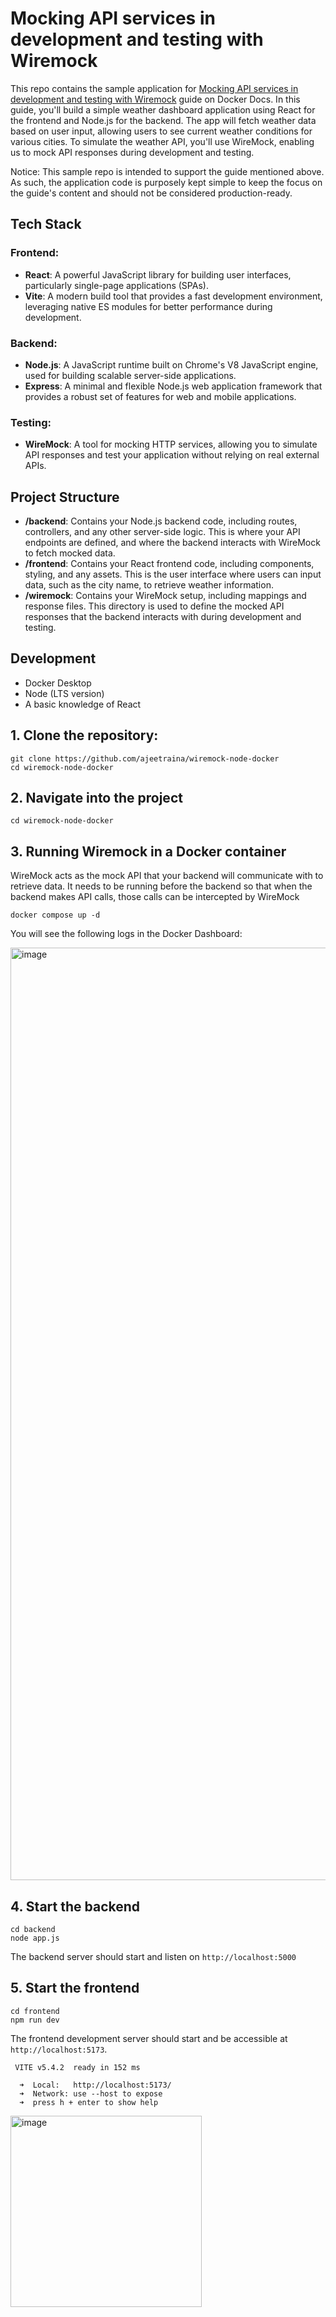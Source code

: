 # Mocking API services in development and testing with Wiremock

This repo contains the sample application for [Mocking API services in development and testing with Wiremock](https://github.com/dockersamples/wiremock-node-docker) guide on Docker Docs. In this guide, you'll build a simple weather dashboard application using React for the frontend and Node.js for the backend. The app will fetch weather data based on user input, allowing users to see current weather conditions for various cities. To simulate the weather API, you'll use WireMock, enabling us to mock API responses during development and testing.

Notice: This sample repo is intended to support the guide mentioned above. As such, the application code is purposely kept simple to keep the focus on the guide's content and should not be considered production-ready.

## Tech Stack




### Frontend: 
- **React**: A powerful JavaScript library for building user interfaces, particularly single-page applications (SPAs).
- **Vite**: A modern build tool that provides a fast development environment, leveraging native ES modules for better performance during development.

### Backend: 
- **Node.js**: A JavaScript runtime built on Chrome's V8 JavaScript engine, used for building scalable server-side applications.
- **Express**: A minimal and flexible Node.js web application framework that provides a robust set of features for web and mobile applications.

### Testing: 
- **WireMock**: A tool for mocking HTTP services, allowing you to simulate API responses and test your application without relying on real external APIs.



## Project Structure

- **/backend**: Contains your Node.js backend code, including routes, controllers, and any other server-side logic. This is where your API endpoints are defined, and where the backend interacts with WireMock to fetch mocked data.
- **/frontend**: Contains your React frontend code, including components, styling, and any assets. This is the user interface where users can input data, such as the city name, to retrieve weather information.
- **/wiremock**: Contains your WireMock setup, including mappings and response files. This directory is used to define the mocked API responses that the backend interacts with during development and testing.


## Development

- Docker Desktop
- Node (LTS version)
- A basic knowledge of React



## 1. Clone the repository:

```
git clone https://github.com/ajeetraina/wiremock-node-docker
cd wiremock-node-docker
```

## 2. Navigate into the project

```
cd wiremock-node-docker
```

## 3. Running Wiremock in a Docker container

WireMock acts as the mock API that your backend will communicate with to retrieve data. It needs to be running before the backend so that when the backend makes API calls, those calls can be intercepted by WireMock

```
docker compose up -d
```

You will see the following logs in the Docker Dashboard:

<img width="1492" alt="image" src="https://github.com/user-attachments/assets/fef3e380-2420-4675-a4f7-bd95456be755">



## 4. Start the backend

```
cd backend
node app.js
```

The backend server should start and listen on `http://localhost:5000`

## 5. Start the frontend

```
cd frontend
npm run dev
```

The frontend development server should start and be accessible at `http://localhost:5173`.

```
 VITE v5.4.2  ready in 152 ms

  ➜  Local:   http://localhost:5173/
  ➜  Network: use --host to expose
  ➜  press h + enter to show help

```

<img width="306" alt="image" src="https://github.com/user-attachments/assets/5ce452ba-a100-4d12-a0be-80251205ed2a">



